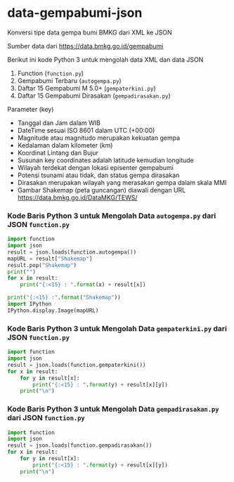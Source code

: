 # data-gempabumi-json
Konversi tipe data gempa bumi BMKG dari XML ke JSON

Sumber data dari https://data.bmkg.go.id/gempabumi 

Berikut ini kode Python 3 untuk mengolah data XML dan data JSON
1. Function (`function.py`)
2. Gempabumi Terbaru (`autogempa.py`)
3. Daftar 15 Gempabumi M 5.0+ (`gempaterkini.py`)
4. Daftar 15 Gempabumi Dirasakan (`gempadirasakan.py`)

Parameter (key)
* Tanggal dan Jam dalam WIB
* DateTime sesuai ISO 8601 dalam UTC (+00:00)
* Magnitude atau magnitudo merupakan kekuatan gempa
* Kedalaman dalam kilometer (km)
* Koordinat Lintang dan Bujur
* Susunan key coordinates adalah latitude kemudian longitude
* Wilayah terdekat dengan lokasi episenter gempabumi
* Potensi tsunami atau tidak, dan status gempa dirasakan
* Dirasakan merupakan wilayah yang merasakan gempa dalam skala MMI
* Gambar Shakemap (peta guncangan) diawali dengan URL https://data.bmkg.go.id/DataMKG/TEWS/

### Kode Baris Python 3 untuk Mengolah Data `autogempa.py` dari JSON `function.py`
```python
import function
import json
result = json.loads(function.autogempa())
mapURL = result["Shakemap"]
result.pop("Shakemap")
print("")
for x in result:
    print("{:<15} : ".format(x) + result[x])

print("{:<15} :".format("Shakemap"))
import IPython
IPython.display.Image(mapURL)

```
### Kode Baris Python 3 untuk Mengolah Data `gempaterkini.py` dari JSON `function.py`
```python
import function
import json
result = json.loads(function.gempaterkini())
for x in result:
    for y in result[x]:
        print("{:<15} : ".format(y) + result[x][y])
    print("\n")

```
### Kode Baris Python 3 untuk Mengolah Data `gempadirasakan.py` dari JSON `function.py`
```python
import function
import json
result = json.loads(function.gempadirasakan())
for x in result:
    for y in result[x]:
        print("{:<15} : ".format(y) + result[x][y])
    print("\n")

```
